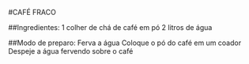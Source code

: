 #CAFÉ FRACO

##Ingredientes:
1 colher de chá de café em pó
2 litros de água

##Modo de preparo:
Ferva a água
Coloque o pó do café em um coador
Despeje a água fervendo sobre o café
